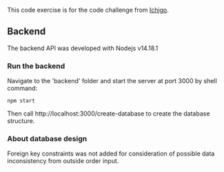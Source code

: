 
This code exercise is for the code challenge from [Ichigo](https://tokyotreat.atlassian.net/wiki/external/1590558953/ODJhODU1MGQ5NmMyNGFmNWFkOGI0YWZhMGI3MzI3OTM).


## Backend
The backend API was developed with Nodejs v14.18.1

### Run the backend
Navigate to the 'backend' folder and start the server at port 3000 by shell command:
```shell
npm start
```

Then call http://localhost:3000/create-database to create the database structure.

### About database design
Foreign key constraints was not added for consideration of possible data inconsistency from outside order input.